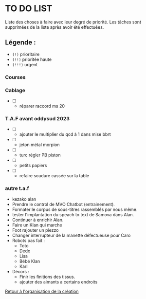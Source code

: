# TO DO LIST


Liste des choses à faire avec leur degré de priorité. Les tâches sont supprimées de la liste après avoir été effectuées.

## Légende :

- `(!)` prioritaire
- `(!!)` prioritée haute
- `(!!!)` urgent

### Courses


### Cablage

- [ ] - réparer raccord ms 20

### T.A.F avant oddysud 2023

- [ ] - ajouter le multiplier du qcd à 1 dans mise bbrt
- [ ] - jeton métal morpion
- [ ] - turc régler PB piston
- [ ] - petits papiers
- [ ] - refaire soudure cassée sur la table

### autre t.a.f

- kezako alan
- Prendre le control de MVO Chatbot (entrainement).
- Formater le corpus de sous-titres rassemblés par nous même.
- tester l'implantation du speach to text de Samova dans Alan.
- Continuer à enrichir Alan.
- Faire un Klan qui marche
- Foot rajouter un piezzo
- Changer interrupteur de la manette défectueuse pour Caro
- Robots pas fait :
    - Toto
    - Dedo
    - Lisa
    - Bébé Klan
    - Karl
- Décors :
    - Finir les finitions des tissus.
    - ajouter des aimants a certains endroits
        
[Retour à l'organisation de la création](.)
